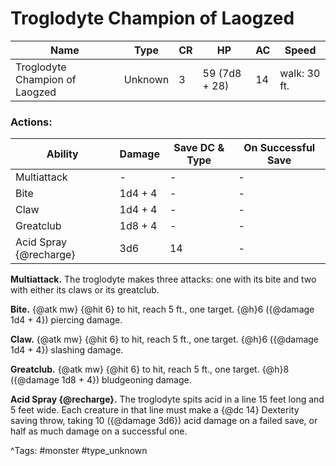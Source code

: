 # Troglodyte Champion of Laogzed

| Name | Type | CR | HP | AC | Speed |
|------|------|----|----|----|-------|
| Troglodyte Champion of Laogzed | Unknown | 3 | 59 (7d8 + 28) | 14 | walk: 30 ft. |

### Actions:

| Ability | Damage | Save DC & Type | On Successful Save |
|---------|--------|----------------|--------------------|
| Multiattack | - | - | - |
| Bite | 1d4 + 4 | - | - |
| Claw | 1d4 + 4 | - | - |
| Greatclub | 1d8 + 4 | - | - |
| Acid Spray {@recharge} | 3d6 | 14 | - |


**Multiattack.** The troglodyte makes three attacks: one with its bite and two with either its claws or its greatclub.

**Bite.** {@atk mw} {@hit 6} to hit, reach 5 ft., one target. {@h}6 ({@damage 1d4 + 4}) piercing damage.

**Claw.** {@atk mw} {@hit 6} to hit, reach 5 ft., one target. {@h}6 ({@damage 1d4 + 4}) slashing damage.

**Greatclub.** {@atk mw} {@hit 6} to hit, reach 5 ft., one target. {@h}8 ({@damage 1d8 + 4}) bludgeoning damage.

**Acid Spray {@recharge}.** The troglodyte spits acid in a line 15 feet long and 5 feet wide. Each creature in that line must make a {@dc 14} Dexterity saving throw, taking 10 ({@damage 3d6}) acid damage on a failed save, or half as much damage on a successful one.

^Tags: #monster #type_unknown